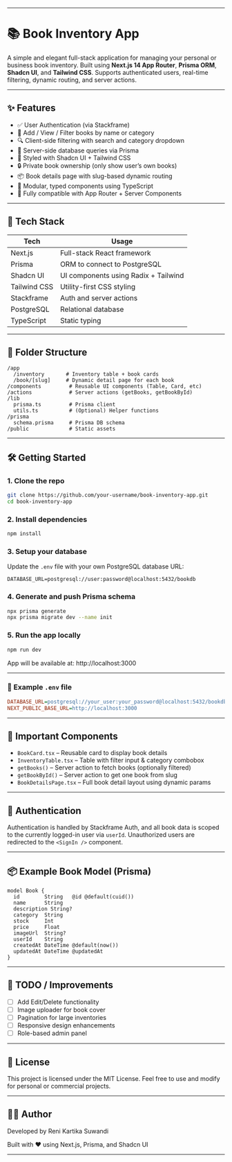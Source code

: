 

---

# 📚 Book Inventory App

A simple and elegant full-stack application for managing your personal or business book inventory. Built using **Next.js 14 App Router**, **Prisma ORM**, **Shadcn UI**, and **Tailwind CSS**. Supports authenticated users, real-time filtering, dynamic routing, and server actions.

---

## ✨ Features

- ✅ User Authentication (via Stackframe)
- 📁 Add / View / Filter books by name or category
- 🔍 Client-side filtering with search and category dropdown
- 🧠 Server-side database queries via Prisma
- 💅 Styled with Shadcn UI + Tailwind CSS
- 🔒 Private book ownership (only show user’s own books)
- 📦 Book details page with slug-based dynamic routing
- 🧱 Modular, typed components using TypeScript
- 🚀 Fully compatible with App Router + Server Components

---

## 🧱 Tech Stack

| Tech       | Usage                            |
|------------|----------------------------------|
| Next.js    | Full-stack React framework       |
| Prisma     | ORM to connect to PostgreSQL     |
| Shadcn UI  | UI components using Radix + Tailwind |
| Tailwind CSS | Utility-first CSS styling      |
| Stackframe | Auth and server actions          |
| PostgreSQL | Relational database              |
| TypeScript | Static typing                    |

---

## 📁 Folder Structure

```
/app
  /inventory       # Inventory table + book cards
  /book/[slug]     # Dynamic detail page for each book
/components         # Reusable UI components (Table, Card, etc)
/actions            # Server actions (getBooks, getBookById)
/lib
  prisma.ts         # Prisma client
  utils.ts          # (Optional) Helper functions
/prisma
  schema.prisma     # Prisma DB schema
/public             # Static assets
```

---

## 🛠️ Getting Started

### 1. Clone the repo

```bash
git clone https://github.com/your-username/book-inventory-app.git  
cd book-inventory-app
```

### 2. Install dependencies

```bash
npm install
```

### 3. Setup your database

Update the `.env` file with your own PostgreSQL database URL:

```env
DATABASE_URL=postgresql://user:password@localhost:5432/bookdb
```

### 4. Generate and push Prisma schema

```bash
npx prisma generate
npx prisma migrate dev --name init
```

### 5. Run the app locally

```bash
npm run dev
```

App will be available at: http://localhost:3000

---

### 🧪 Example `.env` file

```ini
DATABASE_URL=postgresql://your_user:your_password@localhost:5432/bookdb
NEXT_PUBLIC_BASE_URL=http://localhost:3000
```

---

## 📌 Important Components

- `BookCard.tsx` – Reusable card to display book details
- `InventoryTable.tsx` – Table with filter input & category combobox
- `getBooks()` – Server action to fetch books (optionally filtered)
- `getBookById()` – Server action to get one book from slug
- `BookDetailsPage.tsx` – Full book detail layout using dynamic params

---

## 🔐 Authentication

Authentication is handled by Stackframe Auth, and all book data is scoped to the currently logged-in user via `userId`. Unauthorized users are redirected to the `<SignIn />` component.

---

## 📦 Example Book Model (Prisma)

```prisma
model Book {
  id        String   @id @default(cuid())
  name      String
  description String?
  category  String
  stock     Int
  price     Float
  imageUrl  String?
  userId    String
  createdAt DateTime @default(now())
  updatedAt DateTime @updatedAt
}
```

---

## 🧼 TODO / Improvements

- [ ] Add Edit/Delete functionality
- [ ] Image uploader for book cover
- [ ] Pagination for large inventories
- [ ] Responsive design enhancements
- [ ] Role-based admin panel

---

## 📄 License

This project is licensed under the MIT License. Feel free to use and modify for personal or commercial projects.

---

## 👨‍💻 Author

Developed by Reni Kartika Suwandi

Built with ❤️ using Next.js, Prisma, and Shadcn UI

---
